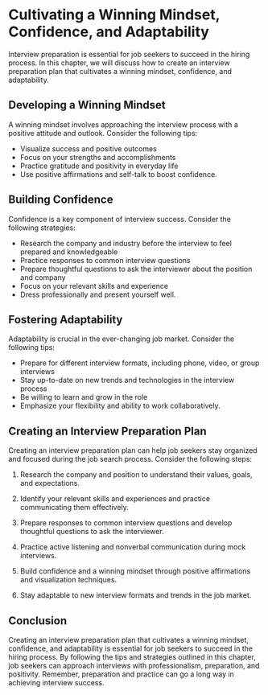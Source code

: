 Cultivating a Winning Mindset, Confidence, and Adaptability
=====================================================================================================================

Interview preparation is essential for job seekers to succeed in the hiring process. In this chapter, we will discuss how to create an interview preparation plan that cultivates a winning mindset, confidence, and adaptability.

Developing a Winning Mindset
----------------------------

A winning mindset involves approaching the interview process with a positive attitude and outlook. Consider the following tips:

* Visualize success and positive outcomes
* Focus on your strengths and accomplishments
* Practice gratitude and positivity in everyday life
* Use positive affirmations and self-talk to boost confidence.

Building Confidence
-------------------

Confidence is a key component of interview success. Consider the following strategies:

* Research the company and industry before the interview to feel prepared and knowledgeable
* Practice responses to common interview questions
* Prepare thoughtful questions to ask the interviewer about the position and company
* Focus on your relevant skills and experience
* Dress professionally and present yourself well.

Fostering Adaptability
----------------------

Adaptability is crucial in the ever-changing job market. Consider the following tips:

* Prepare for different interview formats, including phone, video, or group interviews
* Stay up-to-date on new trends and technologies in the interview process
* Be willing to learn and grow in the role
* Emphasize your flexibility and ability to work collaboratively.

Creating an Interview Preparation Plan
--------------------------------------

Creating an interview preparation plan can help job seekers stay organized and focused during the job search process. Consider the following steps:

1. Research the company and position to understand their values, goals, and expectations.

2. Identify your relevant skills and experiences and practice communicating them effectively.

3. Prepare responses to common interview questions and develop thoughtful questions to ask the interviewer.

4. Practice active listening and nonverbal communication during mock interviews.

5. Build confidence and a winning mindset through positive affirmations and visualization techniques.

6. Stay adaptable to new interview formats and trends in the job market.

Conclusion
----------

Creating an interview preparation plan that cultivates a winning mindset, confidence, and adaptability is essential for job seekers to succeed in the hiring process. By following the tips and strategies outlined in this chapter, job seekers can approach interviews with professionalism, preparation, and positivity. Remember, preparation and practice can go a long way in achieving interview success.
